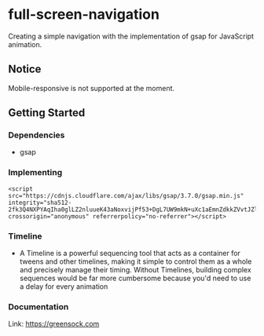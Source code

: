# full-screen-navigation

Creating a simple navigation with the implementation of gsap for JavaScript animation.

## Notice

Mobile-responsive is not supported at the moment.

## Getting Started

### Dependencies

- gsap

### Implementing

```
<script src="https://cdnjs.cloudflare.com/ajax/libs/gsap/3.7.0/gsap.min.js" integrity="sha512-2fk3Q4NXPYAqIha0glLZ2nluueK43aNoxvijPf53+DgL7UW9mkN+uXc1aEmnZdkkZVvtJZltpRt+JqTWc3TS3Q==" crossorigin="anonymous" referrerpolicy="no-referrer"></script>
```

### Timeline

- A Timeline is a powerful sequencing tool that acts as a container for tweens and other timelines, making it simple to control them as a whole and precisely manage their timing. Without Timelines, building complex sequences would be far more cumbersome because you'd need to use a delay for every animation

### Documentation

Link: https://greensock.com
